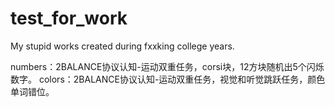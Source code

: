 # test_for_work
My stupid works created during fxxking college years.

numbers：2BALANCE协议认知-运动双重任务，corsi块，12方块随机出5个闪烁数字。
colors：2BALANCE协议认知-运动双重任务，视觉和听觉跳跃任务，颜色单词错位。
